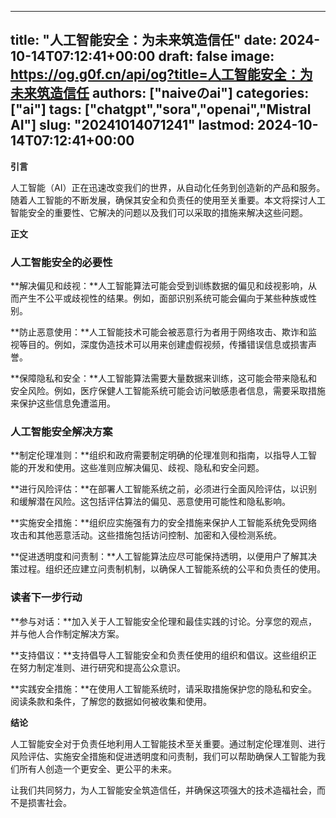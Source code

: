 
---
title: "人工智能安全：为未来筑造信任"
date: 2024-10-14T07:12:41+00:00
draft: false
image: https://og.g0f.cn/api/og?title=人工智能安全：为未来筑造信任
authors: ["naiveのai"]
categories: ["ai"]
tags: ["chatgpt","sora","openai","Mistral AI"]
slug: "20241014071241"
lastmod: 2024-10-14T07:12:41+00:00
---
**引言**

人工智能（AI）正在迅速改变我们的世界，从自动化任务到创造新的产品和服务。随着人工智能的不断发展，确保其安全和负责任的使用至关重要。本文将探讨人工智能安全的重要性、它解决的问题以及我们可以采取的措施来解决这些问题。

**正文**

### 人工智能安全的必要性

**解决偏见和歧视：**人工智能算法可能会受到训练数据的偏见和歧视影响，从而产生不公平或歧视性的结果。例如，面部识别系统可能会偏向于某些种族或性别。

**防止恶意使用：**人工智能技术可能会被恶意行为者用于网络攻击、欺诈和监视等目的。例如，深度伪造技术可以用来创建虚假视频，传播错误信息或损害声誉。

**保障隐私和安全：**人工智能算法需要大量数据来训练，这可能会带来隐私和安全风险。例如，医疗保健人工智能系统可能会访问敏感患者信息，需要采取措施来保护这些信息免遭滥用。

### 人工智能安全解决方案

**制定伦理准则：**组织和政府需要制定明确的伦理准则和指南，以指导人工智能的开发和使用。这些准则应解决偏见、歧视、隐私和安全问题。

**进行风险评估：**在部署人工智能系统之前，必须进行全面风险评估，以识别和缓解潜在风险。这包括评估算法的偏见、恶意使用可能性和隐私影响。

**实施安全措施：**组织应实施强有力的安全措施来保护人工智能系统免受网络攻击和其他恶意活动。这些措施包括访问控制、加密和入侵检测系统。

**促进透明度和问责制：**人工智能算法应尽可能保持透明，以便用户了解其决策过程。组织还应建立问责制机制，以确保人工智能系统的公平和负责任的使用。

### 读者下一步行动

**参与对话：**加入关于人工智能安全伦理和最佳实践的讨论。分享您的观点，并与他人合作制定解决方案。

**支持倡议：**支持倡导人工智能安全和负责任使用的组织和倡议。这些组织正在努力制定准则、进行研究和提高公众意识。

**实践安全措施：**在使用人工智能系统时，请采取措施保护您的隐私和安全。阅读条款和条件，了解您的数据如何被收集和使用。

**结论**

人工智能安全对于负责任地利用人工智能技术至关重要。通过制定伦理准则、进行风险评估、实施安全措施和促进透明度和问责制，我们可以帮助确保人工智能为我们所有人创造一个更安全、更公平的未来。

让我们共同努力，为人工智能安全筑造信任，并确保这项强大的技术造福社会，而不是损害社会。